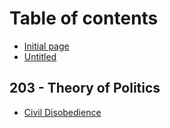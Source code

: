 # Table of contents

* [Initial page](README.md)
* [Untitled](untitled.md)

## 203 - Theory of Politics

* [Civil Disobedience](203-theory-of-politics/untitled.md)

